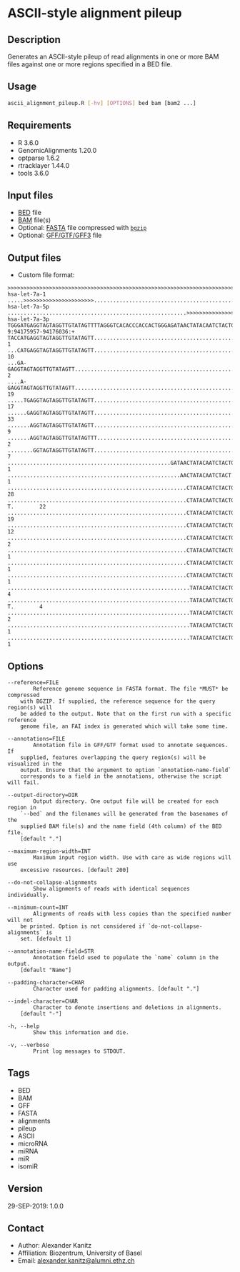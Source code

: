 # ASCII-style alignment pileup

## Description

Generates an ASCII-style pileup of read alignments in one or more BAM files
against one or more regions specified in a BED file.

## Usage

```sh
ascii_alignment_pileup.R [-hv] [OPTIONS] bed bam [bam2 ...]
```

## Requirements

* R 3.6.0
* GenomicAlignments 1.20.0
* optparse 1.6.2
* rtracklayer 1.44.0
* tools 3.6.0

## Input files

* [BED](https://www.ensembl.org/info/website/upload/bed.html) file
* [BAM](https://samtools.github.io/hts-specs/) file(s)
* Optional: [FASTA](https://en.wikipedia.org/wiki/FASTA_format) file compressed with [`bgzip`](http://www.htslib.org/doc/bgzip.html)
* Optional: [GFF/GTF/GFF3](https://en.wikipedia.org/wiki/General_feature_format) file

## Output files

* Custom file format:

```console
>>>>>>>>>>>>>>>>>>>>>>>>>>>>>>>>>>>>>>>>>>>>>>>>>>>>>>>>>>>>>>>>>>>>>>>>>>>>>>>>        hsa-let-7a-1
.....>>>>>>>>>>>>>>>>>>>>>>.....................................................        hsa-let-7a-5p
........................................................>>>>>>>>>>>>>>>>>>>>>...        hsa-let-7a-3p
TGGGATGAGGTAGTAGGTTGTATAGTTTTAGGGTCACACCCACCACTGGGAGATAACTATACAATCTACTGTCTTTCCTA        9:94175957-94176036:+
TACCATGAGGTAGTAGGTTGTATAGTT.....................................................        1
...CATGAGGTAGTAGGTTGTATAGTT.....................................................        10
...GA-GAGGTAGTAGGTTGTATAGTT.....................................................        2
....A-GAGGTAGTAGGTTGTATAGTT.....................................................        19
.....TGAGGTAGTAGGTTGTATAGTT.....................................................        17
......GAGGTAGTAGGTTGTATAGTT.....................................................        33
.......AGGTAGTAGGTTGTATAGTT.....................................................        9
.......AGGTAGTAGGTTGTATAGTTT....................................................        2
........GGTAGTAGGTTGTATAGTT.....................................................        7
...................................................GATAACTATACAATCTACTGTCTT.....        1
......................................................AACTATACAATCTACT..........        1
........................................................CTATACAATCTACTGTCTTTCT..        28
........................................................CTATACAATCTACTGTCTTTC-T.        22
........................................................CTATACAATCTACTGTCTTTCC..        19
........................................................CTATACAATCTACTGTCTTTC...        12
........................................................CTATACAATCTACTGTCTTTCTT.        2
........................................................CTATACAATCTACTGTC.......        1
........................................................CTATACAATCTACTGTCTT.....        1
........................................................CTATACAATCTACTGTCTTTCG..        1
.........................................................TATACAATCTACTGTCTTTCT..        4
.........................................................TATACAATCTACTGTCTTTC-T.        4
.........................................................TATACAATCTACTGTCTTTC...        2
.........................................................TATACAATCTACTGTCTTTCC..        1
.........................................................TATACAATCTACTGTCTTTCCT.        1
```

## Options

```console
--reference=FILE
        Reference genome sequence in FASTA format. The file *MUST* be compressed
    with BGZIP. If supplied, the reference sequence for the query region(s) will
    be added to the output. Note that on the first run with a specific reference
    genome file, an FAI index is generated which will take some time.

--annotations=FILE
        Annotation file in GFF/GTF format used to annotate sequences. If
    supplied, features overlapping the query region(s) will be visualized in the
    output. Ensure that the argument to option `annotation-name-field`
    corresponds to a field in the annotations, otherwise the script will fail.

--output-directory=DIR
        Output directory. One output file will be created for each region in
    `--bed` and the filenames will be generated from the basenames of the
    supplied BAM file(s) and the name field (4th column) of the BED file.
    [default "."]

--maximum-region-width=INT
        Maximum input region width. Use with care as wide regions will use
    excessive resources. [default 200]

--do-not-collapse-alignments
        Show alignments of reads with identical sequences individually.

--minimum-count=INT
        Alignments of reads with less copies than the specified number will not
    be printed. Option is not considered if `do-not-collapse-alignments` is
    set. [default 1]

--annotation-name-field=STR
        Annotation field used to populate the `name` column in the output.
    [default "Name"]

--padding-character=CHAR
        Character used for padding alignments. [default "."]

--indel-character=CHAR
        Character to denote insertions and deletions in alignments.
    [default "-"]

-h, --help
        Show this information and die.

-v, --verbose
        Print log messages to STDOUT.
```

## Tags

* BED
* BAM
* GFF
* FASTA
* alignments
* pileup
* ASCII
* microRNA
* miRNA
* miR
* isomiR

## Version

29-SEP-2019: 1.0.0

## Contact

* Author: Alexander Kanitz
* Affiliation: Biozentrum, University of Basel
* Email: alexander.kanitz@alumni.ethz.ch

